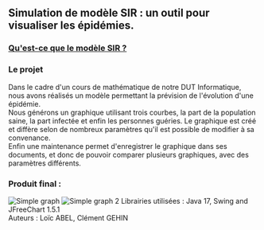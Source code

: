 ## Simulation de modèle SIR : un outil pour visualiser les épidémies.

### [Qu'est-ce que le modèle SIR ?](https://en.wikipedia.org/wiki/Compartmental_models_in_epidemiology#The_SIR_model)

### Le projet

Dans le cadre d'un cours de mathématique de notre DUT Informatique, nous avons réalisés un modèle permettant la prévision de l'évolution d'une épidémie. <br>
Nous générons un graphique utilisant trois courbes, la part de la population saine, la part infectée et enfin les personnes guéries. Le graphique est créé et diffère selon de nombreux paramètres qu'il est possible de modifier à sa convenance. <br>
Enfin une maintenance permet d'enregistrer le graphique dans ses documents, et donc de pouvoir comparer plusieurs graphiques, avec des paramètres différents. 

### Produit final :
![Simple graph](https://gameosu.s-ul.eu/XfohheuG)
![Simple graph 2](https://gameosu.s-ul.eu/2SjLx6ky)
Librairies utilisées : Java 17, Swing and JFreeChart 1.5.1 <br>
Auteurs : Loïc ABEL, Clément GEHIN
